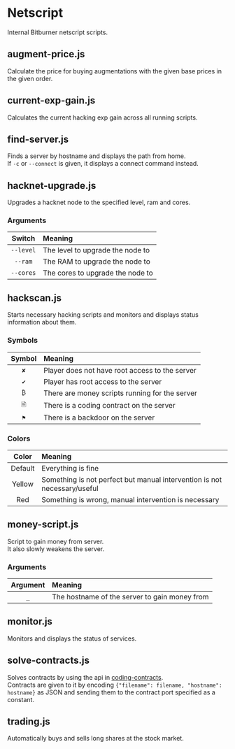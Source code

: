 # Netscript

Internal Bitburner netscript scripts.

## augment-price.js

Calculate the price for buying augmentations with the given base prices in the
given order.

## current-exp-gain.js

Calculates the current hacking exp gain across all running scripts.

## find-server.js

Finds a server by hostname and displays the path from home.  
If `-c` or `--connect` is given, it displays a connect command instead.

## hacknet-upgrade.js

Upgrades a hacknet node to the specified level, ram and cores.  

### Arguments

| Switch | Meaning |
|:------:|:--------|
| `--level` | The level to upgrade the node to |
| `--ram` | The RAM to upgrade the node to |
| `--cores` | The cores to upgrade the node to |

## hackscan.js

Starts necessary hacking scripts and monitors and displays status information
about them.  

### Symbols

| Symbol | Meaning |
|:------:|:--------|
| `✘` | Player does not have root access to the server |
| `✔` | Player has root access to the server |
| `₿` | There are money scripts running for the server |
| `🗎` | There is a coding contract on the server |
| `⚑` | There is a backdoor on the server |

### Colors

| Color | Meaning |
|:-----:|:--------|
| Default | Everything is fine |
| Yellow | Something is not perfect but manual intervention is not necessary/useful |
| Red | Something is wrong, manual intervention is necessary |

## money-script.js

Script to gain money from server.  
It also slowly weakens the server.

### Arguments

| Argument | Meaning |
|:--------:|:--------|
| `_` | The hostname of the server to gain money from |

## monitor.js

Monitors and displays the status of services.

## solve-contracts.js

Solves contracts by using the api in [coding-contracts](/coding-contracts).  
Contracts are given to it by encoding `{"filename": filename, "hostname": hostname}`
as JSON and sending them to the contract port specified as a constant.

## trading.js

Automatically buys and sells long shares at the stock market.
